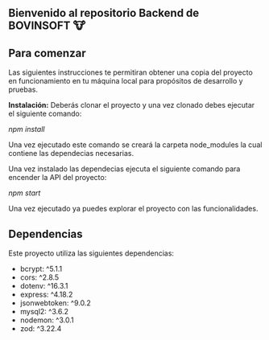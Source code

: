 ## Bienvenido al repositorio Backend de BOVINSOFT 🐮 

## Para comenzar

Las siguientes instrucciones te permitiran obtener una copia del proyecto en funcionamiento en tu máquina local para propósitos de desarrollo y pruebas.

**Instalación:**
Deberás clonar el proyecto y una vez clonado debes ejecutar el siguiente comando:

*npm install*

Una vez ejecutado este comando se creará la carpeta node_modules la cual contiene las dependecias necesarias.

Una vez instalado las dependecias ejecuta el siguiente comando para encender la API del proyecto:

*npm start*

Una vez ejecutado ya puedes explorar el proyecto con las funcionalidades.

## Dependencias

Este proyecto utiliza las siguientes dependencias:

- bcrypt: ^5.1.1
- cors: ^2.8.5
- dotenv: ^16.3.1
- express: ^4.18.2
- jsonwebtoken: ^9.0.2
- mysql2: ^3.6.2
- nodemon: ^3.0.1
- zod: ^3.22.4


